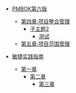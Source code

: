 <!-- docs/_sidebar.md -->
* [PMBOK第六版]()
    * [第四章:项目整合管理](/02/subthem2.md)
      * [子主题2](/pmp/subthem1.md)
        * [测试](/pmp/流程测试.md)
    * [第五章:项目范围管理](/02/subthem211.md)

      
* [敏捷实践指南]()
  * [第一章](/02/subthem23.md)
      * [第二章]()
        * [第三章]()